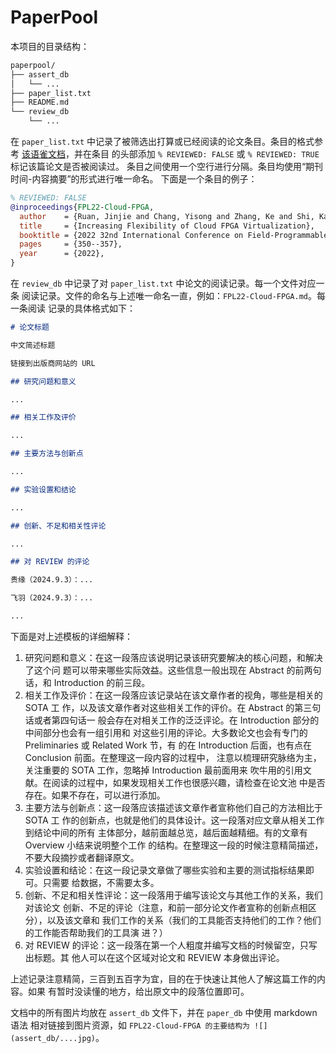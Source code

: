 # PaperPool

本项目的目录结构：

```bash
paperpool/
├── assert_db
│   └── ...
├── paper_list.txt
├── README.md
└── review_db
    └── ...
```

在 `paper_list.txt` 中记录了被筛选出打算或已经阅读的论文条目。条目的格式参考
[该语雀文档](https://serve.yuque.com/mora7e/is769v/ktw12d2c5s9c04mf)，并在条目
的头部添加 `% REVIEWED: FALSE` 或 `% REVIEWED: TRUE` 标记该篇论文是否被阅读过。
条目之间使用一个空行进行分隔。条目均使用“期刊时间-内容摘要”的形式进行唯一命名。
下面是一个条目的例子：

``` bibtex
% REVIEWED: FALSE
@inproceedings{FPL22-Cloud-FPGA,
  author    = {Ruan, Jinjie and Chang, Yisong and Zhang, Ke and Shi, Kan and Chen, Mingyu and Bao, Yungang},
  title     = {Increasing Flexibility of Cloud FPGA Virtualization},
  booktitle = {2022 32nd International Conference on Field-Programmable Logic and Applications (FPL)},
  pages     = {350--357},
  year      = {2022},
}
```

在 `review_db` 中记录了对 `paper_list.txt` 中论文的阅读记录。每一个文件对应一条
阅读记录。文件的命名与上述唯一命名一直，例如：`FPL22-Cloud-FPGA.md`。每一条阅读
记录的具体格式如下：

``` markdown
# 论文标题

中文简述标题

链接到出版商网站的 URL

## 研究问题和意义

...

## 相关工作及评价

...

## 主要方法与创新点

...

## 实验设置和结论

...

## 创新、不足和相关性评论

...

## 对 REVIEW 的评论

贵缘（2024.9.3）：...

飞羽（2024.9.3）：...

...
```

下面是对上述模板的详细解释：
1. 研究问题和意义：在这一段落应该说明记录该研究要解决的核心问题，和解决了这个问
   题可以带来哪些实际效益。这些信息一般出现在 Abstract 的前两句话，和
   Introduction 的前三段。
2. 相关工作及评价：在这一段落应该记录站在该文章作者的视角，哪些是相关的 SOTA 工
   作，以及该文章作者对这些相关工作的评价。在 Abstract 的第三句话或者第四句话一
   般会存在对相关工作的泛泛评论。在 Introduction 部分的中间部分也会有一组引用和
   对这些引用的评论。大多数论文也会有专门的 Preliminaries 或 Related Work 节，有
   的在 Introduction 后面，也有点在 Conclusion 前面。在整理这一段内容的过程中，
   注意以梳理研究脉络为主，关注重要的 SOTA 工作，忽略掉 Introduction 最前面用来
   吹牛用的引用文献。在阅读的过程中，如果发现相关工作也很感兴趣，请检查在论文池
   中是否存在。如果不存在，可以进行添加。
3. 主要方法与创新点：这一段落应该描述该文章作者宣称他们自己的方法相比于 SOTA 工
   作的创新点，也就是他们的具体设计。这一段落对应文章从相关工作到结论中间的所有
   主体部分，越前面越总览，越后面越精细。有的文章有 Overview 小结来说明整个工作
   的结构。在整理这一段的时候注意精简描述，不要大段摘抄或者翻译原文。
4. 实验设置和结论：在这一段记录文章做了哪些实验和主要的测试指标结果即可。只需要
   给数据，不需要太多。
5. 创新、不足和相关性评论：这一段落用于编写该论文与其他工作的关系，我们对该论文
   创新、不足的评论（注意，和前一部分论文作者宣称的创新点相区分），以及该文章和
   我们工作的关系（我们的工具能否支持他们的工作？他们的工作能否帮助我们的工具演
   进？）
6. 对 REVIEW 的评论：这一段落在第一个人粗度并编写文档的时候留空，只写出标题。其
   他人可以在这个区域对论文和 REVIEW 本身做出评论。

上述记录注意精简，三百到五百字为宜，目的在于快速让其他人了解这篇工作的内容。如果
有暂时没读懂的地方，给出原文中的段落位置即可。

文档中的所有图片均放在 `assert_db` 文件下，并在 `paper_db` 中使用 markdown 语法
相对链接到图片资源，如 `FPL22-Cloud-FPGA 的主要结构为 ![](assert_db/....jpg)`。
